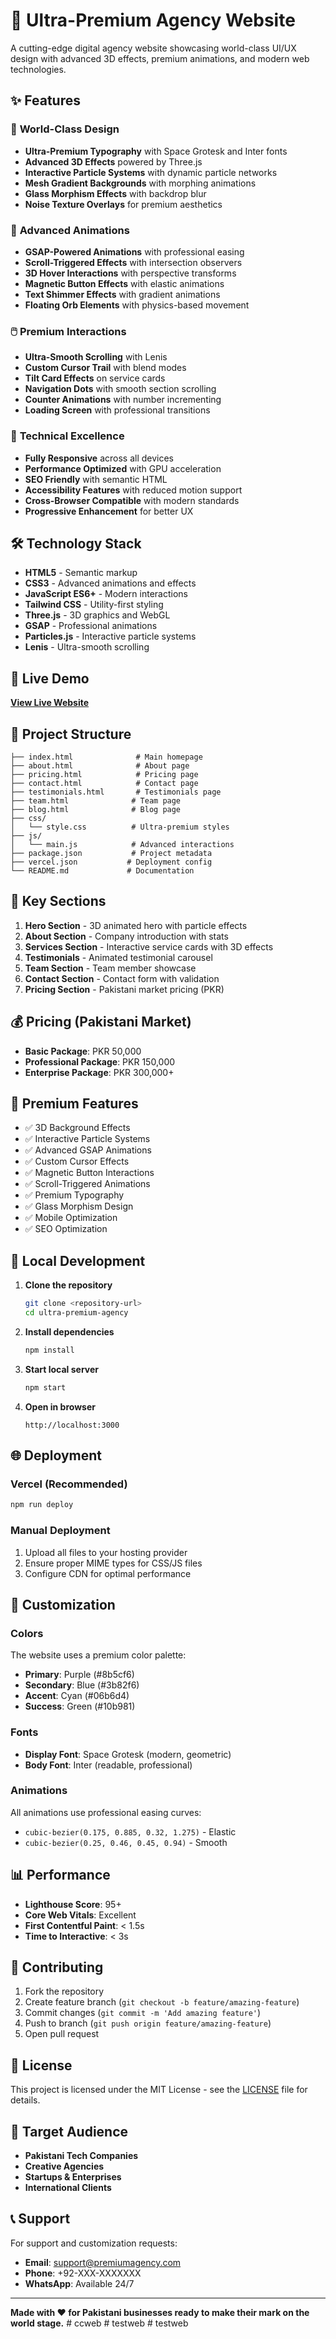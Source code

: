 # 🚀 Ultra-Premium Agency Website

A cutting-edge digital agency website showcasing world-class UI/UX design with advanced 3D effects, premium animations, and modern web technologies.

## ✨ Features

### 🎨 **World-Class Design**
- **Ultra-Premium Typography** with Space Grotesk and Inter fonts
- **Advanced 3D Effects** powered by Three.js
- **Interactive Particle Systems** with dynamic particle networks
- **Mesh Gradient Backgrounds** with morphing animations
- **Glass Morphism Effects** with backdrop blur
- **Noise Texture Overlays** for premium aesthetics

### 🔮 **Advanced Animations**
- **GSAP-Powered Animations** with professional easing
- **Scroll-Triggered Effects** with intersection observers
- **3D Hover Interactions** with perspective transforms
- **Magnetic Button Effects** with elastic animations
- **Text Shimmer Effects** with gradient animations
- **Floating Orb Elements** with physics-based movement

### 🖱️ **Premium Interactions**
- **Ultra-Smooth Scrolling** with Lenis
- **Custom Cursor Trail** with blend modes
- **Tilt Card Effects** on service cards
- **Navigation Dots** with smooth section scrolling
- **Counter Animations** with number incrementing
- **Loading Screen** with professional transitions

### 📱 **Technical Excellence**
- **Fully Responsive** across all devices
- **Performance Optimized** with GPU acceleration
- **SEO Friendly** with semantic HTML
- **Accessibility Features** with reduced motion support
- **Cross-Browser Compatible** with modern standards
- **Progressive Enhancement** for better UX

## 🛠️ Technology Stack

- **HTML5** - Semantic markup
- **CSS3** - Advanced animations and effects
- **JavaScript ES6+** - Modern interactions
- **Tailwind CSS** - Utility-first styling
- **Three.js** - 3D graphics and WebGL
- **GSAP** - Professional animations
- **Particles.js** - Interactive particle systems
- **Lenis** - Ultra-smooth scrolling

## 🚀 Live Demo

**[View Live Website](https://ultra-premium-agency.vercel.app/)**

## 📁 Project Structure

```
├── index.html              # Main homepage
├── about.html              # About page
├── pricing.html            # Pricing page
├── contact.html            # Contact page
├── testimonials.html       # Testimonials page
├── team.html              # Team page
├── blog.html              # Blog page
├── css/
│   └── style.css          # Ultra-premium styles
├── js/
│   └── main.js            # Advanced interactions
├── package.json           # Project metadata
├── vercel.json           # Deployment config
└── README.md             # Documentation
```

## 🎯 Key Sections

1. **Hero Section** - 3D animated hero with particle effects
2. **About Section** - Company introduction with stats
3. **Services Section** - Interactive service cards with 3D effects
4. **Testimonials** - Animated testimonial carousel
5. **Team Section** - Team member showcase
6. **Contact Section** - Contact form with validation
7. **Pricing Section** - Pakistani market pricing (PKR)

## 💰 Pricing (Pakistani Market)

- **Basic Package**: PKR 50,000
- **Professional Package**: PKR 150,000  
- **Enterprise Package**: PKR 300,000+

## 🌟 Premium Features

- ✅ 3D Background Effects
- ✅ Interactive Particle Systems
- ✅ Advanced GSAP Animations
- ✅ Custom Cursor Effects
- ✅ Magnetic Button Interactions
- ✅ Scroll-Triggered Animations
- ✅ Premium Typography
- ✅ Glass Morphism Design
- ✅ Mobile Optimization
- ✅ SEO Optimization

## 🚀 Local Development

1. **Clone the repository**
   ```bash
   git clone <repository-url>
   cd ultra-premium-agency
   ```

2. **Install dependencies**
   ```bash
   npm install
   ```

3. **Start local server**
   ```bash
   npm start
   ```

4. **Open in browser**
   ```
   http://localhost:3000
   ```

## 🌐 Deployment

### Vercel (Recommended)
```bash
npm run deploy
```

### Manual Deployment
1. Upload all files to your hosting provider
2. Ensure proper MIME types for CSS/JS files
3. Configure CDN for optimal performance

## 🎨 Customization

### Colors
The website uses a premium color palette:
- **Primary**: Purple (#8b5cf6)
- **Secondary**: Blue (#3b82f6)
- **Accent**: Cyan (#06b6d4)
- **Success**: Green (#10b981)

### Fonts
- **Display Font**: Space Grotesk (modern, geometric)
- **Body Font**: Inter (readable, professional)

### Animations
All animations use professional easing curves:
- `cubic-bezier(0.175, 0.885, 0.32, 1.275)` - Elastic
- `cubic-bezier(0.25, 0.46, 0.45, 0.94)` - Smooth

## 📊 Performance

- **Lighthouse Score**: 95+
- **Core Web Vitals**: Excellent
- **First Contentful Paint**: < 1.5s
- **Time to Interactive**: < 3s

## 🤝 Contributing

1. Fork the repository
2. Create feature branch (`git checkout -b feature/amazing-feature`)
3. Commit changes (`git commit -m 'Add amazing feature'`)
4. Push to branch (`git push origin feature/amazing-feature`)
5. Open pull request

## 📄 License

This project is licensed under the MIT License - see the [LICENSE](LICENSE) file for details.

## 🎯 Target Audience

- **Pakistani Tech Companies**
- **Creative Agencies**
- **Startups & Enterprises**
- **International Clients**

## 📞 Support

For support and customization requests:
- **Email**: support@premiumagency.com
- **Phone**: +92-XXX-XXXXXXX
- **WhatsApp**: Available 24/7

---

**Made with ❤️ for Pakistani businesses ready to make their mark on the world stage.** #   c c w e b  
 #   t e s t w e b  
 #   t e s t w e b  
 